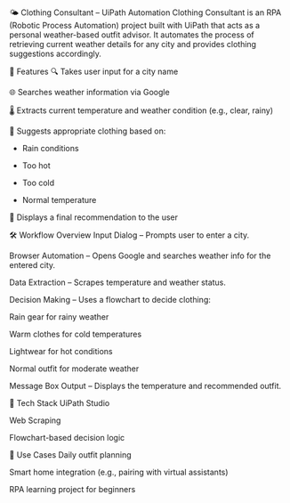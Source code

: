 🌤️ Clothing Consultant – UiPath Automation
Clothing Consultant is an RPA (Robotic Process Automation) project built with UiPath that acts as a personal weather-based outfit advisor. It automates the process of retrieving current weather details for any city and provides clothing suggestions accordingly.

🚀 Features
🔍 Takes user input for a city name

🌐 Searches weather information via Google

🌡 Extracts current temperature and weather condition (e.g., clear, rainy)

👕 Suggests appropriate clothing based on:

- Rain conditions

- Too hot

- Too cold

- Normal temperature

💬 Displays a final recommendation to the user

🛠️ Workflow Overview
Input Dialog – Prompts user to enter a city.

Browser Automation – Opens Google and searches weather info for the entered city.

Data Extraction – Scrapes temperature and weather status.

Decision Making – Uses a flowchart to decide clothing:

Rain gear for rainy weather

Warm clothes for cold temperatures

Lightwear for hot conditions

Normal outfit for moderate weather

Message Box Output – Displays the temperature and recommended outfit.

🔧 Tech Stack
UiPath Studio

Web Scraping

Flowchart-based decision logic

📌 Use Cases
Daily outfit planning

Smart home integration (e.g., pairing with virtual assistants)

RPA learning project for beginners
